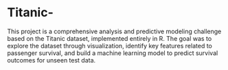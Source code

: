 # Titanic-
This project is a comprehensive analysis and predictive modeling challenge based on the Titanic dataset, implemented entirely in R. The goal was to explore the dataset through visualization, identify key features related to passenger survival, and build a machine learning model to predict survival outcomes for unseen test data.
